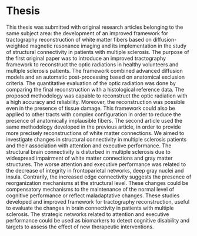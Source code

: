 # Thesis
This thesis was submitted with original research articles belonging to the same subject area: the development of an improved framework for tractography reconstruction of white matter fibers based on diffusion-weighted magnetic resonance imaging and its implementation in the study of structural connectivity in patients with multiple sclerosis. The purpose of the first original paper was to introduce an improved tractography framework to reconstruct the optic radiations in healthy volunteers and multiple sclerosis patients. The framework combined advanced diffusion models and an automatic post-processing based on anatomical exclusion criteria. The quantitative evaluation of the optic radiation was done by comparing the final reconstruction with a histological reference data. The proposed methodology was capable to reconstruct the optic radiation with a high accuracy and reliability. Moreover, the reconstruction was possible even in the presence of tissue damage. This framework could also be applied to other tracts with complex configuration in order to reduce the presence of anatomically implausible fibers. The second article used the same methodology developed in the previous article, in order to provide more precisely reconstructions of white matter connections. We aimed to investigate changes in structural connectivity in multiple sclerosis patients and their association with attention and executive performance. The structural brain connectivity is disturbed in multiple sclerosis due to widespread impairment of white matter connections and gray matter structures. The worse attention and executive performance was related to the decrease of integrity in frontoparietal networks, deep gray nuclei and insula. Contrarily, the increased edge connectivity suggests the presence of reorganization mechanisms at the structural level. These changes could be compensatory mechanisms to the maintenance of the normal level of cognitive performance or reflect maladaptative changes. These studies developed and improved framework for tractography reconstruction, useful to evaluate the changes in brain connectivity in patients with multiple sclerosis. The strategic networks related to attention and executive performance could be used as biomarkers to detect cognitive disability and targets to assess the effect of new therapeutic interventions.
